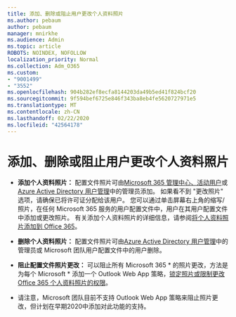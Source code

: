 ```yaml
---
title: 添加、删除或阻止用户更改个人资料照片
ms.author: pebaum
author: pebaum
manager: mnirkhe
ms.audience: Admin
ms.topic: article
ROBOTS: NOINDEX, NOFOLLOW
localization_priority: Normal
ms.collection: Adm_O365
ms.custom:
- "9001499"
- "3552"
ms.openlocfilehash: 904b282ef8ecfa8144203da49b5ed41f824bcf20
ms.sourcegitcommit: 9f594bef6725e846f343ba8eb4fe5620727971e5
ms.translationtype: MT
ms.contentlocale: zh-CN
ms.lasthandoff: 02/22/2020
ms.locfileid: "42564178"
---
```

# <a name="add-remove-or-prevent-users-from-changing-profile-photos"></a>添加、删除或阻止用户更改个人资料照片

- **添加个人资料照片：** 配置文件照片可由[Microsoft 365 管理中心、活动用户](https://admin.microsoft.com/Adminportal/Home?source=applauncher#/users)或[Azure Active Directory 用户管理](https://portal.azure.com/#blade/Microsoft_AAD_IAM/UsersManagementMenuBlade/AllUsers)中的管理员添加。  如果看不到 "更改照片" 选项，请确保已将许可证分配给该用户。 您可以通过单击屏幕右上角的缩写/照片，在任何 Microsoft 365 服务的用户配置文件中，用户在其用户配置文件中添加或更改照片。 有关添加个人资料照片的详细信息，请参阅[将个人资料照片添加到 Office 365](https://support.office.com/article/add-your-profile-photo-to-office-365-2eaf93fd-b3f1-43b9-9cdc-bdcd548435b7)。

- **删除个人资料照片：** 配置文件照片可由[Azure Active Directory 用户管理](https://portal.azure.com/#blade/Microsoft_AAD_IAM/UsersManagementMenuBlade/AllUsers)中的管理员或 Microsoft 团队用户配置文件中的用户删除。

- **阻止配置文件照片更改：** 可以阻止所有 Microsoft 365 * 的照片更改，方法是为每个 Microsoft * 添加一个 Outlook Web App 策略，[锁定照片或限制更改 Office 365 个人资料照片的权限](https://answers.microsoft.com/en-us/msoffice/forum/msoffice_o365admin-mso_manage/locking-photos-or-restricting-permissions-to/1d19ae4f-de5d-4c3d-a0ad-4b8b8ac32e3d)。

* 请注意，Microsoft 团队目前不支持 Outlook Web App 策略来阻止照片更改，但计划在早期2020中添加对此功能的支持。
